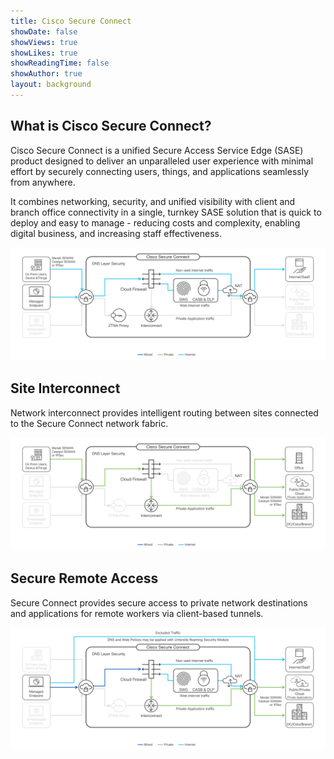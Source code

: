 ```yaml
---
title: Cisco Secure Connect
showDate: false
showViews: true
showLikes: true
showReadingTime: false
showAuthor: true
layout: background
---
```


## What is Cisco Secure Connect?

Cisco Secure Connect is a unified Secure Access Service Edge (SASE) product designed to deliver an unparalleled user experience with minimal effort by securely connecting users, things, and applications seamlessly from anywhere. 

It combines networking, security, and unified visibility with client and branch office connectivity in a single, turnkey SASE solution that is quick to deploy and easy to manage - reducing costs and complexity, enabling digital business, and increasing staff effectiveness.

<img src = "secureconnect-branch.png">

## Site Interconnect

Network interconnect provides intelligent routing between sites connected to the Secure Connect network fabric. 

<img src = "site-interconnect.png">

## Secure Remote Access

Secure Connect provides secure access to private network destinations and applications for remote workers via client-based tunnels.

<img src = "remote-access-worker.png">
